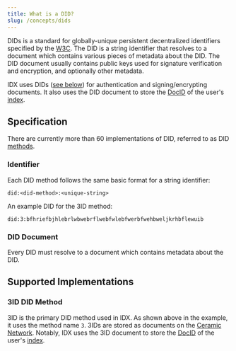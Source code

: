 ```yaml
---
title: What is a DID?
slug: /concepts/dids
---
```


DIDs is a standard for globally-unique persistent decentralized identifiers specified by the [W3C](https://www.w3.org/TR/did-core/). The DID is a string identifier that resolves to a document which contains various pieces of metadata about the DID. The DID document usually contains public keys used for signature verification and encryption, and optionally other metadata.

IDX uses DIDs ([see below](#supported-implementations)) for authentication and signing/encrypting documents. It also uses the DID document to store the [DocID](core-concepts-ceramic.md#docid) of the user's [index](core-concepts-index.md).

## Specification

There are currently more than 60 implementations of DID, referred to as DID [methods](https://www.w3.org/TR/did-core/#did-syntax).

### Identifier

Each DID method follows the same basic format for a string identifier:

```
did:<did-method>:<unique-string>
```

An example DID for the 3ID method:

```
did:3:bfhriefbjhlebrlwbwebrflwebfwlebfwerbfwehbweljkrhbflewuib
```

### DID Document

Every DID must resolve to a document which contains metadata about the DID.

## Supported Implementations

### 3ID DID Method

3ID is the primary DID method used in IDX. As shown above in the example, it uses the method name `3`. 3IDs are stored as documents on the [Ceramic Network](core-concepts-ceramic.md). Notably, IDX uses the 3ID document to store the [DocID](core-concepts-ceramic.md#docid) of the user's [index](core-concepts-index.md).
